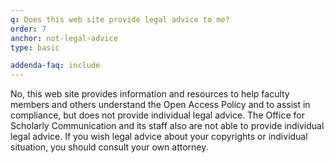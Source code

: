 ```yaml
---
q: Does this web site provide legal advice to me?
order: 7
anchor: not-legal-advice
type: basic

addenda-faq: include
---
```

No, this web site provides information and resources to help faculty members and others understand the Open Access Policy and to assist in compliance, but does not provide individual legal advice. The Office for Scholarly Communication and its staff also are not able to provide individual legal advice. If you wish legal advice about your copyrights or individual situation, you should consult your own attorney.
